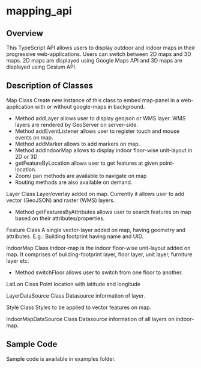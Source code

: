 # mapping_api

Overview
---------
This TypeScript API allows users to display outdoor and indoor maps in their progressive web-applications. Users can switch between 2D maps and 3D maps. 2D maps are displayed using Google Maps API and 3D maps are displayed using Cesium API.


Description of Classes
-----------------------

Map Class
Create new instance of this class to embed map-panel in a web-application with or without google-maps in background. 
- Method addLayer allows user to display geojson or WMS layer. WMS layers are rendered by GeoServer on server-side. 
- Method addEventListener allows user to register touch and mouse events on map.
- Method addMarker allows to add markers on map.
- Method addIndoorMap allows to display indoor floor-wise unit-layout in 2D or 3D
- getFeatureByLocation allows user to get features at given point-location.
- Zoom/ pan methods are available to navigate on map
- Routing methods are also available on demand.

Layer Class
Layer/overlay added on map. Currently it allows user to add vector (GeoJSON) and raster (WMS) layers. 
- Method getFeaturesByAttributes allows user to search features on map based on their attributes/properties.

Feature Class
A single vector-layer added on map, having geometry and attributes. E.g.: Building footprint having name and UID.

IndoorMap Class
Indoor-map is the indoor floor-wise unit-layout added on map. It comprises of building-footprint layer, floor layer, unit layer, furniture layer etc. 
- Method switchFloor allows user to switch from one floor to another.

LatLon Class
Point location with latitude and longitude


LayerDataSource Class
Datasource information of layer.

Style Class
Styles to be applied to vector features on map.


IndoorMapDataSource Class
Datasource information of all layers on indoor-map.


Sample Code
------------
Sample code is available in examples folder.

